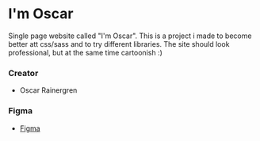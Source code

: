 # I'm Oscar

Single page website called "I'm Oscar". 
This is a project i made to become better att css/sass and to try different libraries. The site should look professional, but at the same time cartoonish :)

### Creator

* Oscar Rainergren

### Figma

* [Figma](https://www.figma.com/file/nCLOGI6C3MRWOY9MXpJxuH/Untitled?node-id=0%3A1)


